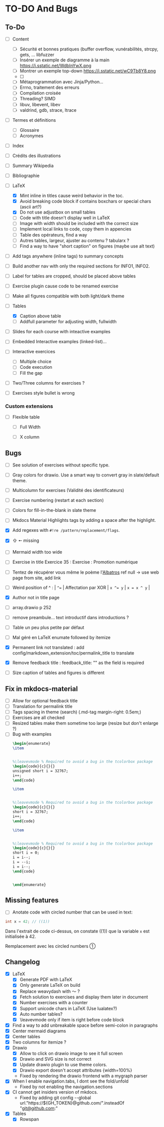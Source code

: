# TO-DO And Bugs

## To-Do

- [ ] Content
  - [ ] Sécurité et bonnes pratiques (buffer overflow, vunérabilités, strcpy, gets, ... libfuzzer
  - [ ] Insérer un exemple de diagramme à la main https://i.sstatic.net/WdbInYwX.png
  - [ ] Montrer un exemple top-down https://i.sstatic.net/wC9Tb8Y8.png
  - [ ]
  - [ ] Métaprogrammation avec Jinja/Python...
  - [ ] Errno, traitement des erreurs
  - [ ] Compilation croisée
  - [ ] Threading? SIMD
  - [ ] libuv, libevent, libev
  - [ ] valdrind, gdb, strace, ltrace
- [ ] Termes et définitions
  - [ ] Glossaire
  - [ ] Acronymes
- [ ] Index
- [ ] Crédits des illustrations
- [ ] Summary Wikipedia
- [ ] Bibliographie

- [ ] LaTeX
  - [x] Mint inline in titles cause weird behavior in the toc.
  - [x] Avoid breaking code block if contains boxchars or special chars (ascii art?)
  - [x] Do not use adjustbox on small tables
  - [ ] Code with title doesn't display well in LaTeX
  - [ ] Image with width should be included with the correct size
  - [ ] Implement local links to code, copy them in appencies
  - [ ] Table des opérateurs, find a way
  - [ ] Autres tables, largeur, ajuster au contenu ? tabularx ?
  - [ ] Find a way to have "short caption" on figures (maybe use alt text)
- [ ] Add tags anywhere (inline tags) to summary concepts
- [ ] Build another nav with only the required sections for INFO1, INFO2.
- [ ] Label for tables are cropped, should be placed above tables
- [ ] Exercise plugin cause code to be renamed exercise
- [ ] Make all figures compatible with both light/dark theme
- [ ] Tables
  - [x] Caption above table
  - [ ] Addfull parameter for adjusting width, fullwidth
- [ ] Slides for each course with inteactive examples
- [ ] Embedded Interactive examples (linked-list)...
- [ ] Interactive exercices
  - [ ] Multiple choice
  - [ ] Code execution
  - [ ] Fill the gap
- [ ] Two/Three columns for exercises ?
- [ ] Exercises style bullet is wrong



### Custom extensions

- [ ] Flexible table
  - [ ] Full Width
  - [ ] X column


## Bugs

- [ ] See solution of exercises without specific type.
- [ ] Gray colors for drawio. Use a smart way to convert gray in slate/default theme.
- [ ] Multicolumn for exercises (Validité des identificateurs)
- [ ] Exercise numbering (restart at each section)
- [ ] Colors for fill-in-the-blank in slate theme
- [ ] Mkdocs Material Highlights tags by adding a space after the highlight.
- [x] Add regexes with `#!re /pattern/replacement/flags`.
- [x] ⇧ 🠔 missing
- [ ] Mermaid width too wide
- [ ] Exercise in title Exercice 35 : Exercise : Promotion numérique
- [ ] Tentez de récupérer vous même le poème l'[Albatros](/assets/src/albatros.txt) ref null -> use web page from site, add link
- [ ] Weird position of ^ : | `^=`                 | Affectation par XOR             | `x ^= y`                 | `x = x ^ y`                 |

- [x] Author not in title page
- [ ] array.drawio p 252
- [ ] remove preambule… text introductif dans introductions ?
- [ ] Table un peu plus petite par défaut
- [ ] Mal géré en LaTeX enumate followed by itemize
- [x] Permanent link not translated : add config/markdown_extension/toc/permalink_title to translate
- [x] Remove feedback title : feedback_title: "" as the field is required
- [ ] Size caption of tables and figures is different

## Fix in mkdocs-material

- [ ] Allow for optional feedback title
- [ ] Translation for permalink title
- [ ] Tags spacing in theme (search) (.md-tag margin-right: 0.5em;)
- [ ] Exercises are all checked
- [ ] Resized tables make them sometime too large (resize but don't enlarge ?)
- [ ] Bug with examples
    ```latex
    \begin{enumerate}
    \item


    %\leavevmode % Required to avoid a bug in the tcolorbox package
    \begin{code}{c}{}{}
    unsigned short i = 32767;
    i++;
    \end{code}

    \item


    %\leavevmode % Required to avoid a bug in the tcolorbox package
    \begin{code}{c}{}{}
    short i = 32767;
    i++;
    \end{code}

    \item


    %\leavevmode % Required to avoid a bug in the tcolorbox package
    \begin{code}{c}{}{}
    short i = 0;
    i = i--;
    i = --i;
    i = i--;
    \end{code}


    \end{enumerate}
    ```

## Missing features

- [ ] Anotate code with circled number that can be used in text:

```c
int x = 42; // ((1))
```

Dans l'extrait de code ci-dessus, on constate ((1)) que la variable `x` est initialisée à 42.

Remplacement avec les circled numbers ①

## Changelog

- [x] LaTeX
  - [x] Generate PDF with LaTeX
  - [x] Only generate LaTeX on build
  - [x] Replace weavydash with 〜 ?
  - [x] Fetch solution to exercises and display them later in document
  - [x] Number exercises with a counter
  - [x] Support unicode chars in LaTeX (Use lualatex?)
  - [x] Auto number tables?
  - [x] \leavevmode only if item is right before code block
- [x] Find a way to add unbreakable space before semi-colon in paragraphs
- [x] Center mermaid diagrams
- [x] Center tables
- [x] Two columns for itemize ?
- [x] Drawio
  - [x] Allow to click on drawio image to see it full screen
  - [x] Drawio and SVG size is not correct
  - [x] Update drawio plugin to use theme colors.
  - [x] Drawio export doesn't accept attributes {width=100%}
  - Fixed by rendering the drawio frontend with a mygraph parser
- [x] When I enable navigation.tabs, I dont see the fold/unfold
  - Fixed by not enabling the navigation.sections
- [x] CI cannot get insiders version of mkdocs.
  - Fixed by adding git config --global url."https://${GH_TOKEN}@github.com/".insteadOf "git@github.com:"
- [x] Tables
  - [x] Rowspan